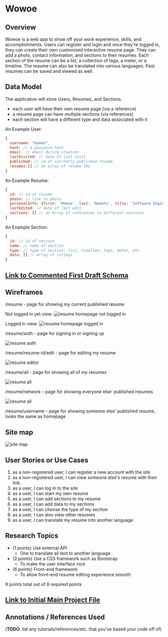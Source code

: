 <!-- The content below is an example project proposal / requirements document. Replace the text below the lines marked "__TODO__" with details specific to your project. Remove the "TODO" lines.

(__TODO__: your project name)-->

# Wowoe

## Overview

<!--(__TODO__: a brief one or two paragraph, high-level description of your project)

Remembering what to buy at the grocery store is waaaaay too difficult. Also, shopping for groceries when you're hungry leads to regrettable purchases. Sooo... that's where Shoppy Shoperson comes in!

Shoppy Shoperson is a web app that will allow users to keep track of multiple grocery lists. Users can register and login. Once they're logged in, they can create or view their grocery list. For every list that they have, they can add items to the list or cross off items.

What better way to kill time than word games? Getting tired of Wordle? Try Wowoe! 
Wowoe is a simple web-based word game that refreshes every hour with a new word or you can practice by choosing your own word. The aim of the game is to get the highest score by finding words that are most related to the word of the hour or your own chosen word. You have 5 chances to get the highest score as possible. Once you sign in, you can keep track of your hourly score trend and look at your highest record. You can also compare your record to the highest record of other players.-->

Wowoe is a web app to show off your work experience, skills, and accomplishments. Users can register and login and once they're logged in, they can create their own customized interactive resume page. They can add a photo, contact information, and sections to their resumes. Each section of the resume can be a list, a collection of tags, a meter, or a timeline. The resume can also be translated into various languages. Past resumes can be saved and viewed as well. 

## Data Model

<!--(__TODO__: a description of your application's data and their relationships to each other) 

The application will store Users, Lists and Items

* users can have multiple lists (via references)
* each list can have multiple items (by embedding)

(__TODO__: sample documents)

An Example User:

```javascript
{
  username: "shannonshopper",
  hash: // a password hash,
  lists: // an array of references to List documents
}
```

An Example List with Embedded Items:

```javascript
{
  user: // a reference to a User object
  name: "Breakfast foods",
  items: [
    { name: "pancakes", quantity: "9876", checked: false},
    { name: "ramen", quantity: "2", checked: true},
  ],
  createdAt: // timestamp
}
```

The application will store Users, Stats, and CurrentGame.

* each user will have their own game stats 
* the game stats will include the status of the current game (via embedding)

An Example User:

```javascript
{
  username: "momoe",
  hash: // a password hash,
  stats: // an object with attributes for highest score, past scores (list), current game document
}
```

An Example CurrentGame Document:

```javascript
{
  user: // a reference to a User object
  id: // game id,
  keyword: "yellow", // keyword of the game
  guesses: [
    { word: "banana", score: "78", rank: 2}, // cumulative scores determines your final score
    { word: "color", score: "95", rank: 1}, // rank determines how closely related the word is compared to other words
    {...},
    {...},
    {...} // 5 entries for 5 guesses
  ],
  createdAt: // timestamp so game will expire before the next hour or in an hour or when user starts new game
}
```
-->

The application will store Users, Resumes, and Sections.

* each user will have their own resume page (via a reference)
* a resume page can have multiple sections (via references)
* each section will have a different type and data associated with it

An Example User:

```javascript
{
  username: "momoe",
  hash: // a password hash
  email: // email during creation
  lastVisited: // date of last visit 
  published: // id of currently published resume
  resumes:[] // an array of resume IDs
}
```

An Example Resume:
```javascript
{
  id: // id of resume
  photo: // link to photo
  personalInfo: {first: 'Momoe', last: 'Nomoto', title: 'Software Engineer', email:'mn2668@nyu.edu', phone:'9178160261'} // embedded contact info
  lastEdited: // date of last edit
  sections: [] // an Array of references to different sections
}
```

An Example Section:
```javascript
{
  id: // id of section
  name: // name of section
  type: // type of section: list, timeline, tags, meter, etc
  data: [] // Array of strings
}
```

## [Link to Commented First Draft Schema](db.mjs) 

<!--(__TODO__: create a first draft of your Schemas in db.mjs and link to it)-->

## Wireframes
<!--
(__TODO__: wireframes for all of the pages on your site; they can be as simple as photos of drawings or you can use a tool like Balsamiq, Omnigraffle, etc.)

/list/create - page for creating a new shopping list

![list create](documentation/list-create.png)

/list - page for showing all shopping lists

![list](documentation/list.png)

/list/slug - page for showing specific shopping list

![list](documentation/list-slug.png)
-->

/resume - page for showing my current published resume

Not logged in yet view:
![resume homepage not logged in](documentation/resume-homepage-notloggedin.JPG)

Logged in view:
![resume homepage logged in](documentation/resume-homepage-loggedin.JPG)

/resume/auth - page for signing in or signing up

![resume auth](documentation/resume-auth.JPG)

/resume/resume-id/edit - page for editing my resume

![resume editor](documentation/resume-editor.JPG)

/resume/all - page for showing all of my resumes

![resume all](documentation/resume-all.JPG)

/resume/network - page for showing everyone else' published resumes

![resume all](documentation/resume-network.JPG)

/resume/username - page for showing someone else' published resume, looks the same as homepage


## Site map
<!--
(__TODO__: draw out a site map that shows how pages are related to each other)

Here's a [complex example from wikipedia](https://upload.wikimedia.org/wikipedia/commons/2/20/Sitemap_google.jpg), but you can create one without the screenshots, drop shadows, etc. ... just names of pages and where they flow to.-->

![site map](documentation/site-map.png)

## User Stories or Use Cases

<!--
(__TODO__: write out how your application will be used through [user stories](http://en.wikipedia.org/wiki/User_story#Format) and / or [use cases](https://en.wikipedia.org/wiki/Use_case))

1. as non-registered user, I can register a new account with the site
2. as a user, I can log in to the site
3. as a user, I can create a new grocery list
4. as a user, I can view all of the grocery lists I've created in a single list
5. as a user, I can add items to an existing grocery list
6. as a user, I can cross off items in an existing grocery list


1. as a non-registered user, I can register a new account with the site
2. as a non-registered user, I can view the leaderboard containing top 5 players and their scores
3. as a user, I can log in to the site
4. as a user, I can play the game of the hour
5. as a user, I can specify my own keyword and start the game at any moment
6. as a user, I can view my guesses
7. as a user, I can view my past scores
8. as a user, I can view my highest record
9. as a user, I can view the scoreboard and where I am placed
-->
1. as a non-registered user, I can register a new account with the site
2. as a non-registered user, I can view someone else's resume with their link.
3. as a user, I can log in to the site
4. as a user, I can start my own resume
5. as a user, I can add sections to my resume
6. as a user, I can add data to my sections
7. as a user, I can choose the type of my section
8. as a user, I can also view other resumes
9. as a user, I can translate my resume into another language

## Research Topics

<!--(__TODO__: the research topics that you're planning on working on along with their point values... and the total points of research topics listed)

* (5 points) Integrate user authentication
    * I'm going to be using passport for user authentication
    * And account has been made for testing; I'll email you the password
    * see <code>cs.nyu.edu/~jversoza/ait-final/register</code> for register page
    * see <code>cs.nyu.edu/~jversoza/ait-final/login</code> for login page
* (4 points) Perform client side form validation using a JavaScript library
    * see <code>cs.nyu.edu/~jversoza/ait-final/my-form</code>
    * if you put in a number that's greater than 5, an error message will appear in the dom
* (5 points) vue.js
    * used vue.js as the frontend framework; it's a challenging library to learn, so I've assigned it 5 points

10 points total out of 8 required points (___TODO__: addtional points will __not__ count for extra credit)
-->
* (1 points) Use external API
  * One to translate all text to another language
* (2 points) Use a CSS framework such as Bootstrap
  * To make the user interface nice
* (6 points) Front-end framework
  * To allow front-end resume editing experience smooth

9 points total out of 8 required points

## [Link to Initial Main Project File](app.mjs) 

<!--(__TODO__: create a skeleton Express application with a package.json, app.mjs, views folder, etc. ... and link to your initial app.mjs)-->

## Annotations / References Used

(__TODO__: list any tutorials/references/etc. that you've based your code off of)

<!--
1. [passport.js authentication docs](http://passportjs.org/docs) - (add link to source code that was based on this)
2. [tutorial on vue.js](https://vuejs.org/v2/guide/) - (add link to source code that was based on this)
-->

